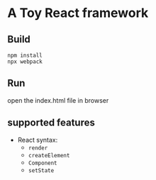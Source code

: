 # A Toy React framework

## Build
```
npm install
npx webpack
```

## Run
open the index.html file in browser


## supported features
- React syntax: 
  - `render`
  - `createElement`
  - `Component`
  - `setState`